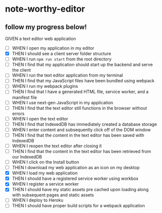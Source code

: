 # note-worthy-editor

## follow my progress below!

GIVEN a text editor web application

- [ ] WHEN I open my application in my editor
- [x] THEN I should see a client server folder structure
- [ ] WHEN I run `npm run start` from the root directory
- [ ] THEN I find that my application should start up the backend and serve the client
- [ ] WHEN I run the text editor application from my terminal
- [ ] THEN I find that my JavaScript files have been bundled using webpack
- [ ] WHEN I run my webpack plugins
- [ ] THEN I find that I have a generated HTML file, service worker, and a manifest file
- [ ] WHEN I use next-gen JavaScript in my application
- [ ] THEN I find that the text editor still functions in the browser without errors
- [ ] WHEN I open the text editor
- [ ] THEN I find that IndexedDB has immediately created a database storage
- [ ] WHEN I enter content and subsequently click off of the DOM window
- [ ] THEN I find that the content in the text editor has been saved with IndexedDB
- [ ] WHEN I reopen the text editor after closing it
- [ ] THEN I find that the content in the text editor has been retrieved from our IndexedDB
- [ ] WHEN I click on the Install button
- [ ] THEN I download my web application as an icon on my desktop
- [x] WHEN I load my web application
- [x] THEN I should have a registered service worker using workbox
- [x] WHEN I register a service worker
- [x] THEN I should have my static assets pre cached upon loading along with subsequent pages and static assets
- [ ] WHEN I deploy to Heroku
- [ ] THEN I should have proper build scripts for a webpack application
